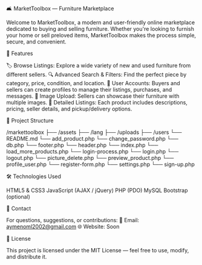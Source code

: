 🛋️ MarketToolbox — Furniture Marketplace

Welcome to MarketToolbox, a modern and user-friendly online marketplace dedicated to buying and selling furniture. Whether you're looking to furnish your home or sell preloved items, MarketToolbox makes the process simple, secure, and convenient.

📌 Features

🏷️ Browse Listings: Explore a wide variety of new and used furniture from different sellers.
🔍 Advanced Search & Filters: Find the perfect piece by category, price, condition, and location.
🛒 User Accounts: Buyers and sellers can create profiles to manage their listings, purchases, and messages.
📸 Image Upload: Sellers can showcase their furniture with multiple images.
📄 Detailed Listings: Each product includes descriptions, pricing, seller details, and pickup/delivery options.

📂 Project Structure

/markettoolbox
 ├── /assets
 ├── /lang
 ├── /uploads
 ├── /users
 └── README.md
 └── add_product.php
 └── change_password.php
 └── db.php
 └── footer.php
 └── header.php
 └── index.php
 └── load_more_products.php
 └── login-process.php
 └── login.php
 └── logout.php
 └── picture_delete.php
 └── preview_product.php
 └── profile_user.php
 └── register-form.php
 └── settings.php
 └── sign-up.php

🛠️ Technologies Used

HTML5 & CSS3
JavaScript (AJAX / jQuery)
PHP (PDO)
MySQL
Bootstrap (optional)

📧 Contact

For questions, suggestions, or contributions:
📮 Email: aymenoml2002@gmail.com
🌐 Website: Soon

📜 License

This project is licensed under the MIT License — feel free to use, modify, and distribute it.
